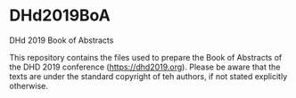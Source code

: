 # DHd2019BoA
DHd 2019 Book of Abstracts 

This repository contains the files used to prepare the Book of Abstracts of the DHD 2019 conference (https://dhd2019.org). Please be aware that the texts are under the standard copyright of teh authors, if not stated explicitly otherwise.
